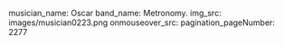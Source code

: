 musician_name: Oscar
band_name: Metronomy.
img_src: images/musician0223.png
onmouseover_src: 
pagination_pageNumber: 2277